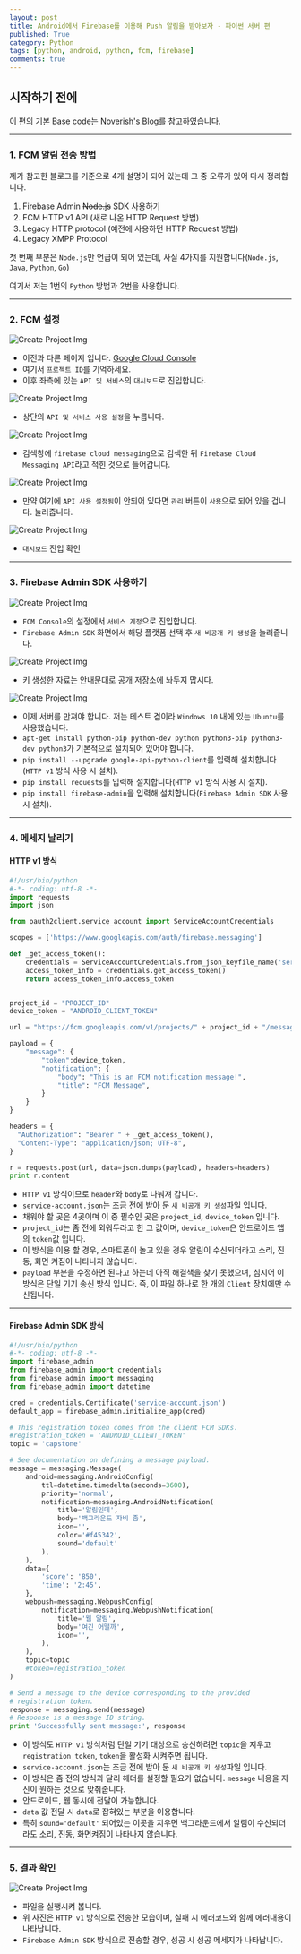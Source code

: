 ```yaml
---
layout: post
title: Android에서 Firebase를 이용해 Push 알림을 받아보자 - 파이썬 서버 편
published: True
category: Python
tags: [python, android, python, fcm, firebase]
comments: true
---
```


## 시작하기 전에

이 편의 기본 Base code는 [Noverish's Blog](http://noverish.me/blog/Android-Kotlin-Firebase-Push-Notification/)를 참고하였습니다.

---

### 1. FCM 알림 전송 방법

제가 참고한 블로그를 기준으로 4개 설명이 되어 있는데 그 중 오류가 있어 다시 정리합니다.

1. Firebase Admin ~~Node.js~~ SDK 사용하기
2. FCM HTTP v1 API (새로 나온 HTTP Request 방법)
3. Legacy HTTP protocol (예전에 사용하던 HTTP Request 방법)
4. Legacy XMPP Protocol

첫 번째 부분은 `Node.js`만 언급이 되어 있는데, 사실 4가지를 지원합니다(`Node.js`, `Java`, `Python`, `Go`)

여기서 저는 1번의 `Python` 방법과 2번을 사용합니다.


---

### 2. FCM 설정

![Create Project Img](/asset/img/kotlin_noti/21.PNG)

* 이전과 다른 페이지 입니다. [Google Cloud Console](https://console.cloud.google.com/)
* 여기서 `프로젝트 ID`를 기억하세요.
* 이후 좌측에 있는 `API 및 서비스`의 `대시보드`로 진입합니다.


![Create Project Img](/asset/img/kotlin_noti/22.PNG)

* 상단의 `API 및 서비스 사용 설정`을 누릅니다.


![Create Project Img](/asset/img/kotlin_noti/23.PNG)

* 검색창에 `firebase cloud messaging`으로 검색한 뒤 `Firebase Cloud Messaging API`라고 적힌 것으로 들어갑니다.


![Create Project Img](/asset/img/kotlin_noti/24.PNG)

* 만약 여기에 `API 사용 설정됨`이 안되어 있다면 `관리` 버튼이 `사용`으로 되어 있을 겁니다. 눌러줍니다.


![Create Project Img](/asset/img/kotlin_noti/25.PNG)

* `대시보드` 진입 확인


---

### 3. Firebase Admin SDK 사용하기

![Create Project Img](/asset/img/kotlin_noti/26.PNG)

* `FCM Console`의 설정에서 `서비스 계정`으로 진입합니다.
* `Firebase Admin SDK` 화면에서 해당 플랫폼 선택 후 `새 비공개 키 생성`을 눌러줍니다.


![Create Project Img](/asset/img/kotlin_noti/27.PNG)

* 키 생성한 자료는 안내문대로 공개 저장소에 놔두지 맙시다.


![Create Project Img](/asset/img/kotlin_noti/28.PNG)

* 이제 서버를 만져야 합니다. 저는 테스트 겸이라 `Windows 10` 내에 있는 `Ubuntu`를 사용했습니다.
* `apt-get install python-pip python-dev python python3-pip python3-dev python3`가 기본적으로 설치되어 있어야 합니다.
* `pip install --upgrade google-api-python-client`를 입력해 설치합니다(`HTTP v1` 방식 사용 시 설치).
* `pip install requests`를 입력해 설치합니다(`HTTP v1` 방식 사용 시 설치).
* `pip install firebase-admin`을 입력해 설치합니다(`Firebase Admin SDK` 사용 시 설치).


---

### 4. 메세지 날리기

#### HTTP v1 방식

```py
#!/usr/bin/python
#-*- coding: utf-8 -*-
import requests
import json

from oauth2client.service_account import ServiceAccountCredentials

scopes = ['https://www.googleapis.com/auth/firebase.messaging']

def _get_access_token():
    credentials = ServiceAccountCredentials.from_json_keyfile_name('service-account.json', scopes)
    access_token_info = credentials.get_access_token()
    return access_token_info.access_token


project_id = "PROJECT_ID"
device_token = "ANDROID_CLIENT_TOKEN"

url = "https://fcm.googleapis.com/v1/projects/" + project_id + "/messages:send HTTP/1.1"

payload = {
    "message": {
        "token":device_token,
        "notification": {
            "body": "This is an FCM notification message!",
            "title": "FCM Message",
        }
    }
}

headers = {
  "Authorization": "Bearer " + _get_access_token(),
  "Content-Type": "application/json; UTF-8",
}

r = requests.post(url, data=json.dumps(payload), headers=headers)
print r.content
```

* `HTTP v1` 방식이므로 `header`와 `body`로 나눠져 갑니다.
* `service-account.json`는 조금 전에 받아 둔 `새 비공개 키 생성`파일 입니다.
* 채워야 할 곳은 4곳이며 이 중 필수인 곳은 `project_id`, `device_token` 입니다.
* `project_id`는 좀 전에 외워두라고 한 그 값이며, `device_token`은 안드로이드 앱의 `token`값 입니다.
* 이 방식을 이용 할 경우, 스마트폰이 놀고 있을 경우 알림이 수신되더라고 소리, 진동, 화면 켜짐이 나타나지 않습니다.
* `payload` 부분을 수정하면 된다고 하는데 아직 해결책을 찾기 못했으며, 심지어 이 방식은 단일 기기 송신 방식 입니다. 즉, 이 파일 하나로 한 개의 `Client` 장치에만 수신됩니다.

---

#### Firebase Admin SDK 방식

```py
#!/usr/bin/python
#-*- coding: utf-8 -*-
import firebase_admin
from firebase_admin import credentials
from firebase_admin import messaging
from firebase_admin import datetime

cred = credentials.Certificate('service-account.json')
default_app = firebase_admin.initialize_app(cred)

# This registration token comes from the client FCM SDKs.
#registration_token = 'ANDROID_CLIENT_TOKEN'
topic = 'capstone'

# See documentation on defining a message payload.
message = messaging.Message(
    android=messaging.AndroidConfig(
        ttl=datetime.timedelta(seconds=3600),
        priority='normal',
        notification=messaging.AndroidNotification(
            title='알림인데',
            body='백그라운드 자비 좀',
            icon='',
            color='#f45342',
            sound='default'
        ),
    ),
    data={
        'score': '850',
        'time': '2:45',
    },
    webpush=messaging.WebpushConfig(
        notification=messaging.WebpushNotification(
            title='웹 알림',
            body='여긴 어떨까',
            icon='',
        ),
    ),
    topic=topic
    #token=registration_token
)

# Send a message to the device corresponding to the provided
# registration token.
response = messaging.send(message)
# Response is a message ID string.
print 'Successfully sent message:', response
```

* 이 방식도 `HTTP v1` 방식처럼 단일 기기 대상으로 송신하려면 `topic`을 지우고 `registration_token`, `token`을 활성화 시켜주면 됩니다.
* `service-account.json`는 조금 전에 받아 둔 `새 비공개 키 생성`파일 입니다.
* 이 방식은 좀 전의 방식과 달리 헤더를 설정할 필요가 없습니다. `message` 내용을 자신이 원하는 것으로 맞춰줍니다.
* 안드로이드, 웹 동시에 전달이 가능합니다.
* `data` 값 전달 시 `data`로 잡혀있는 부분을 이용합니다.
* 특히 `sound='default'` 되어있는 이곳을 지우면 백그라운드에서 알림이 수신되더라도 소리, 진동, 화면켜짐이 나타나지 않습니다.


---

### 5. 결과 확인

![Create Project Img](/asset/img/kotlin_noti/34.PNG)

* 파일을 실행시켜 봅니다.
* 위 사진은 `HTTP v1` 방식으로 전송한 모습이며, 실패 시 에러코드와 함께 에러내용이 나타납니다.
* `Firebase Admin SDK` 방식으로 전송할 경우, 성공 시 성공 메세지가 나타납니다.